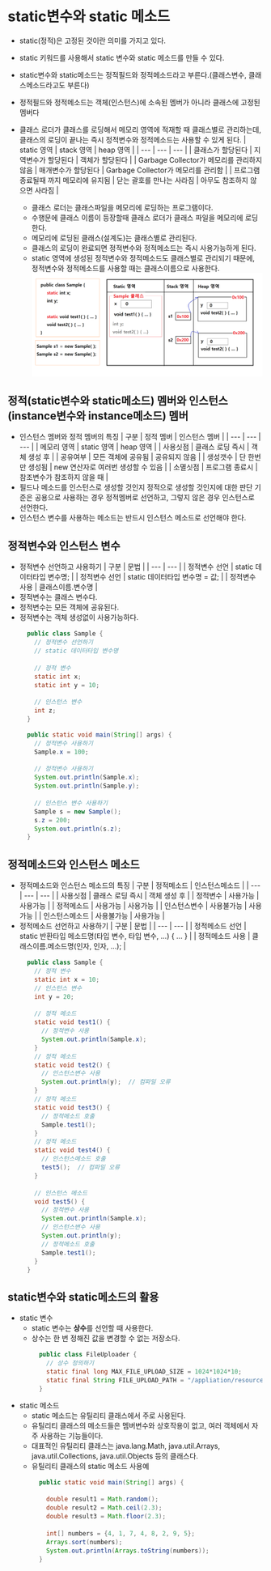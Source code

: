 # static변수와 static 메소드
- static(정적)은 고정된 것이란 의미를 가지고 있다.
- static 키워드를 사용해서 static 변수와 static 메소드를 만들 수 있다.
- static변수와 static메소드는 정적필드와 정적메소드라고 부른다.(클래스변수, 클래스메소드라고도 부른다)
- 정적필드와 정적메소드는 객체(인스턴스)에 소속된 멤버가 아니라 클래스에 고정된 멤버다
- 클래스 로더가 클래스를 로딩해서 메모리 영역에 적재할 때 클래스별로 관리하는데, 클래스의 로딩이 끝나는 즉시 정적변수와 정적메소드는 사용할 수 있게 된다.
  | static 영역 | stack 영역 | heap 영역 |
  | --- | --- | --- |
  | 클래스가 할당된다 | 지역변수가 할당된다 | 객체가 할당된다 |
  | Garbage Collector가 메모리를 관리하지 않음 | 매개변수가 할당된다 | Garbage Collector가 메모리를 관리함 |
  | 프로그램 종료될때 까지 메모리에 유지됨 | 닫는 괄호를 만나는 사라짐 | 아무도 참조하지 않으면 사라짐 |
  
  * 클래스 로더는 클래스파일을 메모리에 로딩하는 프로그램이다.
  * 수행문에 클래스 이름이 등장할때 클래스 로더가 클래스 파일을 메모리에 로딩한다.
  * 메모리에 로딩된 클래스(설계도)는 클래스별로 관리된다.
  * 클래스의 로딩이 완료되면 정적변수와 정적메소드는 즉시 사용가능하게 된다.
  * static 영역에 생성된 정적변수와 정적메소드도 클래스별로 관리되기 때문에, 정적변수와 정적메소드를 사용할 때는 클래스이름으로 사용한다. 
  <kbd>![alt 스태틱 변수와 메소드](/images/java/static2.png)</kbd>
  
## 정적(static변수와 static메소드) 멤버와 인스턴스(instance변수와 instance메소드) 멤버
- 인스턴스 멤버와 정적 멤버의 특징
  | 구분 | 정적 멤버 | 인스턴스 멤버 |
  | --- | --- | --- |
  | 메모리 영역 | static 영역 | heap 영역 |
  | 사용싯점 | 클래스 로딩 즉시 | 객체 생성 후 |
  | 공유여부 | 모든 객체에 공유됨 | 공유되지 않음 |
  | 생성갯수 | 단 한번만 생성됨 | new 연산자로 여러번 생성할 수 있음 |
  | 소멸싯점 | 프로그램 종료시 | 참조변수가 참조하지 않을 때 |
- 필드나 메소드를 인스턴스로 생성할 것인지 정적으로 생성할 것인지에 대한 판단 기준은 공용으로 사용하는 경우 정적멤버로 선언하고, 그렇지 않은 경우 인스턴스로 선언한다.
- 인스턴스 변수를 사용하는 메소드는 반드시 인스턴스 메소드로 선언해야 한다.
  
## 정적변수와 인스턴스 변수
- 정적변수 선언하고 사용하기 
  | 구분 | 문법 |
  | --- | --- |
  | 정적변수 선언 | static 데이터타입 변수명; |
  | 정적변수 선언 | static 데이터타입 변수명 = 값; |
  | 정적변수 사용 | 클래스이름.변수명 |  
- 정적변수는 클래스 변수다.
- 정적변수는 모든 객체에 공유된다.
- 정적변수는 객체 생성없이 사용가능하다.
  ```java
    public class Sample {
      // 정적변수 선언하기
      // static 데이터타입 변수명

      // 정적 변수
      static int x;
      static int y = 10;

      // 인스턴스 변수
      int z;
    }
  ```
  ```java
    public static void main(String[] args) {
      // 정적변수 사용하기
      Sample.x = 100;

      // 정적변수 사용하기
      System.out.println(Sample.x);
      System.out.println(Sample.y);

      // 인스턴스 변수 사용하기
      Sample s = new Sample();
      s.z = 200;
      System.out.println(s.z);
    }
  ```
## 정적메소드와 인스턴스 메소드
- 정적메소드와 인스턴스 메소드의 특징
  | 구분 | 정적메소드 | 인스턴스메소드 |
  | --- | --- | --- |
  | 사용싯점 | 클래스 로딩 즉시 | 객체 생성 후 |
  | 정적변수 | 사용가능 | 사용가능 |
  | 정적메소드 | 사용가능 | 사용가능 |
  | 인스턴스변수 | 사용불가능 | 사용가능 |
  | 인스턴스메소드 | 사용불가능 | 사용가능 |
- 정적메소드 선언하고 사용하기
  | 구분 | 문법 |
  | --- | --- |
  | 정적메소드 선언 | static 반환타입 메소드명(타입 변수, 타입 변수, ...) { ... } |
  | 정적메소드 사용 | 클래스이름.메소드명(인자, 인자, ...); |
  ```java 
    public class Sample {
      // 정적 변수
      static int x = 10;
      // 인스턴스 변수
      int y = 20;

      // 정적 메소드
      static void test1() {
        // 정적변수 사용
        System.out.println(Sample.x);
      }
      // 정적 메소드
      static void test2() {
        // 인스턴스변수 사용
        System.out.println(y);  // 컴파일 오류
      }
      // 정적 메소드
      static void test3() {
        // 정적메소드 호출
        Sample.test1();
      }
      // 정적 메소드
      static void test4() {
        // 인스턴스메소드 호출
        test5();  // 컴파일 오류
      }

      // 인스턴스 메소드
      void test5() {
        // 정적변수 사용
        System.out.println(Sample.x);
        // 인스턴스변수 사용
        System.out.println(y);
        // 정적메소드 호출
        Sample.test1();
      }
    }
  ```
## static변수와 static메소드의 활용
- static 변수
  * static 변수는 **상수**를 선언할 때 사용한다.
  * 상수는 한 번 정해진 값을 변경할 수 없는 저장소다.
    ```java
      public class FileUploader {
        // 상수 정의하기
        static final long MAX_FILE_UPLOAD_SIZE = 1024*1024*10;
        static final String FILE_UPLOAD_PATH = "/appliation/resources/images"
      }
    ```
- static 메소드
  * static 메소드는 유틸리티 클래스에서 주로 사용된다.
  * 유틸리티 클래스의 메소드들은 멤버변수와 상호작용이 없고, 여러 객체에서 자주 사용하는 기능들이다.
  * 대표적인 유틸리티 클래스는 java.lang.Math, java.util.Arrays, java.util.Collections, java.util.Objects 등의 클래스다.
  * 유틸리티 클래스의 static 메소드 사용예
    ```java
      public static void main(String[] args) {

        double result1 = Math.random();
        double result2 = Math.ceil(2.3);
        double result3 = Math.floor(2.3);

        int[] numbers = {4, 1, 7, 4, 8, 2, 9, 5};
        Arrays.sort(numbers);
        System.out.println(Arrays.toString(numbers));
      }
    ```
   
